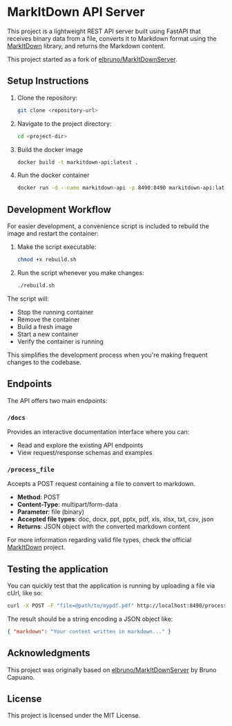 # MarkItDown API Server

This project is a lightweight REST API server built using FastAPI that receives binary data from a file, converts it to Markdown format using the [MarkItDown](https://github.com/microsoft/markitdown) library, and returns the Markdown content.

This project started as a fork of [elbruno/MarkItDownServer](https://github.com/elbruno/MarkItDownServer).

## Setup Instructions

1. Clone the repository:

   ```bash
   git clone <repository-url>
   ```

1. Navigate to the project directory:

   ```bash
   cd <project-dir>
   ```

1. Build the docker image

   ```bash
   docker build -t markitdown-api:latest .
   ```

1. Run the docker container

   ```bash
   docker run -d --name markitdown-api -p 8490:8490 markitdown-api:latest
   ```

## Development Workflow

For easier development, a convenience script is included to rebuild the image and restart the container:

1. Make the script executable:

   ```bash
   chmod +x rebuild.sh
   ```

2. Run the script whenever you make changes:

   ```bash
   ./rebuild.sh
   ```

The script will:

- Stop the running container
- Remove the container
- Build a fresh image
- Start a new container
- Verify the container is running

This simplifies the development process when you're making frequent changes to the codebase.

## Endpoints

The API offers two main endpoints:

### `/docs`

Provides an interactive documentation interface where you can:

- Read and explore the existing API endpoints
- View request/response schemas and examples

### `/process_file`

Accepts a POST request containing a file to convert to markdown.

- **Method**: POST
- **Content-Type**: multipart/form-data
- **Parameter**: file (binary)
- **Accepted file types**: doc, docx, ppt, pptx, pdf, xls, xlsx, txt, csv, json
- **Returns**: JSON object with the converted markdown content

For more information regarding valid file types, check the official [MarkItDown](https://github.com/microsoft/markitdown) project.

## Testing the application

You can quickly test that the application is running by uploading a file via cUrl, like so:

```sh
curl -X POST -F "file=@path/to/mypdf.pdf" http://localhost:8490/process_file
```

The result should be a string encoding a JSON object like:

```json
{ "markdown": "Your content written in markdown..." }
```

## Acknowledgments

This project was originally based on [elbruno/MarkItDownServer](https://github.com/elbruno/MarkItDownServer) by Bruno Capuano.

## License

This project is licensed under the MIT License.
